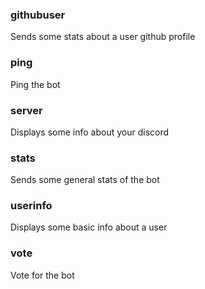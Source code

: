 ### githubuser
Sends some stats about a user github profile

### ping
Ping the bot

### server
Displays some info about your discord

### stats
Sends some general stats of the bot

### userinfo
Displays some basic info about a user

### vote
Vote for the bot